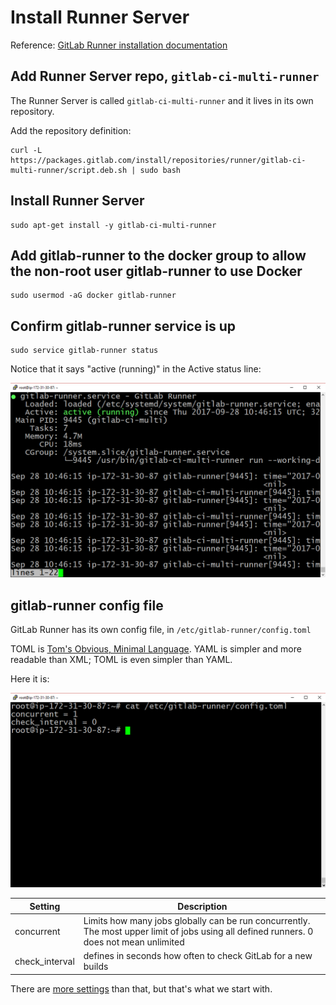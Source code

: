 # Install Runner Server

Reference: [GitLab Runner installation documentation](https://docs.gitlab.com/runner/install/linux-repository.html)


## Add Runner Server repo, `gitlab-ci-multi-runner`

The Runner Server is called `gitlab-ci-multi-runner` and it lives in its own repository.

Add the repository definition:

```
curl -L https://packages.gitlab.com/install/repositories/runner/gitlab-ci-multi-runner/script.deb.sh | sudo bash
```

## Install Runner Server
```
sudo apt-get install -y gitlab-ci-multi-runner
```

## Add gitlab-runner to the docker group to allow the non-root user gitlab-runner to use Docker

```
sudo usermod -aG docker gitlab-runner
```

## Confirm gitlab-runner service is up
```
sudo service gitlab-runner status
```
Notice that it says "active (running)" in the Active status line:

![runner service is active](img/runner_service_active.png)

## gitlab-runner config file

GitLab Runner has its own config file, in `/etc/gitlab-runner/config.toml`

TOML is [Tom's Obvious, Minimal Language](https://github.com/toml-lang/toml). YAML is simpler
and more readable than XML; TOML is even simpler than YAML.

Here it is:

![runner config file](img/gitlab_runner_config_file.png)

| Setting | Description |
|---------|-------------|
| concurrent | Limits how many jobs globally can be run concurrently. The most upper limit of jobs using all defined runners. 0 does not mean unlimited |
| check_interval | defines in seconds how often to check GitLab for a new builds |

There are [more settings](https://gitlab.com/gitlab-org/gitlab-ci-multi-runner/blob/master/docs/configuration/advanced-configuration.md) than that, but that's what we start with.
